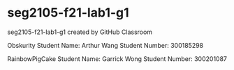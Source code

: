 # seg2105-f21-lab1-g1
seg2105-f21-lab1-g1 created by GitHub Classroom

Obskurity 
Student Name: Arthur Wang 
Student Number: 300185298

RainbowPigCake
Student Name: Garrick Wong
Student Number: 300201087

